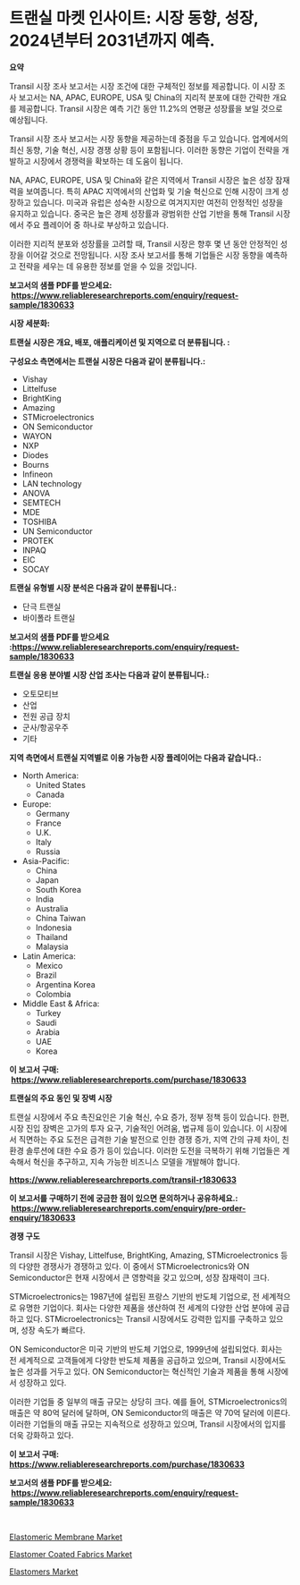 <p><h1>트랜실 마켓 인사이트: 시장 동향, 성장, 2024년부터 2031년까지 예측.</h1></p><p><strong>요약</strong></p>
<p><p>Transil 시장 조사 보고서는 시장 조건에 대한 구체적인 정보를 제공합니다. 이 시장 조사 보고서는 NA, APAC, EUROPE, USA 및 China의 지리적 분포에 대한 간략한 개요를 제공합니다. Transil 시장은 예측 기간 동안 11.2%의 연평균 성장률을 보일 것으로 예상됩니다.</p><p>Transil 시장 조사 보고서는 시장 동향을 제공하는데 중점을 두고 있습니다. 업계에서의 최신 동향, 기술 혁신, 시장 경쟁 상황 등이 포함됩니다. 이러한 동향은 기업이 전략을 개발하고 시장에서 경쟁력을 확보하는 데 도움이 됩니다.</p><p>NA, APAC, EUROPE, USA 및 China와 같은 지역에서 Transil 시장은 높은 성장 잠재력을 보여줍니다. 특히 APAC 지역에서의 산업화 및 기술 혁신으로 인해 시장이 크게 성장하고 있습니다. 미국과 유럽은 성숙한 시장으로 여겨지지만 여전히 안정적인 성장을 유지하고 있습니다. 중국은 높은 경제 성장률과 광범위한 산업 기반을 통해 Transil 시장에서 주요 플레이어 중 하나로 부상하고 있습니다.</p><p>이러한 지리적 분포와 성장률을 고려할 때, Transil 시장은 향후 몇 년 동안 안정적인 성장을 이어갈 것으로 전망됩니다. 시장 조사 보고서를 통해 기업들은 시장 동향을 예측하고 전략을 세우는 데 유용한 정보를 얻을 수 있을 것입니다.</p></p>
<p><strong>보고서의 샘플 PDF를 받으세요: &nbsp;<a href="https://www.reliableresearchreports.com/enquiry/request-sample/1830633">https://www.reliableresearchreports.com/enquiry/request-sample/1830633</a></strong></p>
<p><strong>시장 세분화:</strong></p>
<p><strong> 트랜실 시장은 개요, 배포, 애플리케이션 및 지역으로 더 분류됩니다. :</strong></p>
<p><strong>구성요소 측면에서는 트랜실 시장은 다음과 같이 분류됩니다.:</strong></p>
<p><ul><li>Vishay</li><li>Littelfuse</li><li>BrightKing</li><li>Amazing</li><li>STMicroelectronics</li><li>ON Semiconductor</li><li>WAYON</li><li>NXP</li><li>Diodes</li><li>Bourns</li><li>Infineon</li><li>LAN technology</li><li>ANOVA</li><li>SEMTECH</li><li>MDE</li><li>TOSHIBA</li><li>UN Semiconductor</li><li>PROTEK</li><li>INPAQ</li><li>EIC</li><li>SOCAY</li></ul></p>
<p><strong> 트랜실 유형별 시장 분석은 다음과 같이 분류됩니다.:</strong></p>
<p><ul><li>단극 트랜실</li><li>바이폴라 트랜실</li></ul></p>
<p><strong>보고서의 샘플 PDF를 받으세요 :<a href="https://www.reliableresearchreports.com/enquiry/request-sample/1830633">https://www.reliableresearchreports.com/enquiry/request-sample/1830633</a></strong></p>
<p><strong> 트랜실 응용 분야별 시장 산업 조사는 다음과 같이 분류됩니다.:</strong></p>
<p><ul><li>오토모티브</li><li>산업</li><li>전원 공급 장치</li><li>군사/항공우주</li><li>기타</li></ul></p>
<p><strong>지역 측면에서 트랜실 지역별로 이용 가능한 시장 플레이어는 다음과 같습니다.:</strong></p>
<p><ul>
    <li>
        North America:
        <ul>
            <li>United States</li>
            <li>Canada</li>
        </ul>
    </li>
    <li>
        Europe:
        <ul>
            <li>Germany</li>
            <li>France</li>
            <li>U.K.</li>
            <li>Italy</li>
            <li>Russia</li>
        </ul>
    </li>
    <li>
        Asia-Pacific:
        <ul>
            <li>China</li>
            <li>Japan</li>
            <li>South Korea</li>
            <li>India</li>
            <li>Australia</li>
            <li>China Taiwan</li>
            <li>Indonesia</li>
            <li>Thailand</li>
            <li>Malaysia</li>
        </ul>
    </li>
    <li>
        Latin America:
        <ul>
            <li>Mexico</li>
            <li>Brazil</li>
            <li>Argentina Korea</li>
            <li>Colombia</li>
        </ul>
    </li>
    <li>
        Middle East & Africa:
        <ul>
            <li>Turkey</li>
            <li>Saudi</li>
            <li>Arabia</li>
            <li>UAE</li>
            <li>Korea</li>
        </ul>
    </li>
    </ul></p>
<p><strong>이 보고서 구매: &nbsp;<a href="https://www.reliableresearchreports.com/purchase/1830633">https://www.reliableresearchreports.com/purchase/1830633</a></strong></p>
<p><strong>트랜실의 주요 동인 및 장벽 시장</strong></p>
<p><p>트랜실 시장에서 주요 촉진요인은 기술 혁신, 수요 증가, 정부 정책 등이 있습니다. 한편, 시장 진입 장벽은 고가의 투자 요구, 기술적인 어려움, 법규제 등이 있습니다. 이 시장에서 직면하는 주요 도전은 급격한 기술 발전으로 인한 경쟁 증가, 지역 간의 규제 차이, 친환경 솔루션에 대한 수요 증가 등이 있습니다. 이러한 도전을 극복하기 위해 기업들은 계속해서 혁신을 추구하고, 지속 가능한 비즈니스 모델을 개발해야 합니다.</p></p>
<p><strong><a href="https://www.reliableresearchreports.com/transil-r1830633">https://www.reliableresearchreports.com/transil-r1830633</a></strong></p>
<p><strong>이 보고서를 구매하기 전에 궁금한 점이 있으면 문의하거나 공유하세요.: &nbsp;<a href="https://www.reliableresearchreports.com/enquiry/pre-order-enquiry/1830633">https://www.reliableresearchreports.com/enquiry/pre-order-enquiry/1830633</a></strong></p>
<p><strong>경쟁 구도</strong></p>
<p><p>Transil 시장은 Vishay, Littelfuse, BrightKing, Amazing, STMicroelectronics 등의 다양한 경쟁사가 경쟁하고 있다. 이 중에서 STMicroelectronics와 ON Semiconductor은 현재 시장에서 큰 영향력을 갖고 있으며, 성장 잠재력이 크다.</p><p>STMicroelectronics는 1987년에 설립된 프랑스 기반의 반도체 기업으로, 전 세계적으로 유명한 기업이다. 회사는 다양한 제품을 생산하여 전 세계의 다양한 산업 분야에 공급하고 있다. STMicroelectronics는 Transil 시장에서도 강력한 입지를 구축하고 있으며, 성장 속도가 빠르다. </p><p>ON Semiconductor은 미국 기반의 반도체 기업으로, 1999년에 설립되었다. 회사는 전 세계적으로 고객들에게 다양한 반도체 제품을 공급하고 있으며, Transil 시장에서도 높은 성과를 거두고 있다. ON Semiconductor는 혁신적인 기술과 제품을 통해 시장에서 성장하고 있다.</p><p>이러한 기업들 중 일부의 매출 규모는 상당히 크다. 예를 들어, STMicroelectronics의 매출은 약 80억 달러에 달하며, ON Semiconductor의 매출은 약 70억 달러에 이른다. 이러한 기업들의 매출 규모는 지속적으로 성장하고 있으며, Transil 시장에서의 입지를 더욱 강화하고 있다.</p></p>
<p><strong>이 보고서 구매: &nbsp; <a href="https://www.reliableresearchreports.com/purchase/1830633">https://www.reliableresearchreports.com/purchase/1830633</a></strong></p>
<p><strong>보고서의 샘플 PDF를 받으세요: &nbsp;<a href="https://www.reliableresearchreports.com/enquiry/request-sample/1830633">https://www.reliableresearchreports.com/enquiry/request-sample/1830633</a></strong><strong></strong></p>
<p>&nbsp;</p>
<p><p><a href="https://www.linkedin.com/pulse/elastomeric-membrane-market-offers-provide-insightful-data-msrxc?trackingId=S3bq21QSR64N%2Br5ooL2NbQ%3D%3D">Elastomeric Membrane Market</a></p><p><a href="https://www.linkedin.com/pulse/elastomer-coated-fabrics-market-dynamics-2024-2031-also-its-7fqoc?trackingId=SLdLuC7RH8drH7aDhPTjKw%3D%3D">Elastomer Coated Fabrics Market</a></p><p><a href="https://www.linkedin.com/pulse/elastomers-market-research-report-key-successful-business-strategy-rnuee?trackingId=jGzzcNRTNCf7etD%2B7%2Fzwig%3D%3D">Elastomers Market</a></p></p>